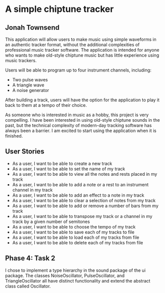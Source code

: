 # A simple chiptune tracker

## Jonah Townsend


This application will allow users to make music using simple waveforms in an authentic tracker format, without the
additional complexities of professional music tracker software. The application is intended for anyone who wants to
make old-style chiptune music but has little experience using music trackers.

Users will be able to program up to four instrument channels, including:
- Two pulse waves
- A triangle wave
- A noise generator

After building a track, users will have the option for the application to play it back to them at a tempo of their
choice.

As someone who is interested in music as a hobby, this project is very compelling. I have been interested in using
old-style chiptune sounds in the past, but the technical complexity of modern-day tracking software has always been a
barrier. I am excited to start using the application when it is finished.

## User Stories

- As a user, I want to be able to create a new track
- As a user, I want to be able to set the name of my track
- As a user, I want to be able to view all the notes and rests placed in my track
- As a user, I want to be able to add a note or a rest to an instrument channel in my track
- As a user, I want to be able to add an effect to a note in my track
- As a user, I want to be able to clear a selection of notes from my track
- As a user, I want to be able to add or remove a number of bars from my track
- As a user, I want to be able to transpose my track or a channel in my track by a given number of semitones
- As a user, I want to be able to choose the tempo of my track
- As a user, I want to be able to save each of my tracks to file
- As a user, I want to be able to load each of my tracks from file
- As a user, I want to be able to delete each of my tracks from file

## Phase 4: Task 2

I chose to implement a type hierarchy in the sound package of the ui package. The classes NoiseOscillator,
PulseOscillator, and TriangleOscillator all have distinct functionality and extend the abstract class called
Oscillator. 